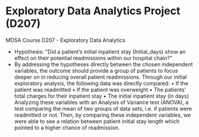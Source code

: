 # Exploratory Data Analytics Project (D207)
MDSA Course D207 - Exploratory Data Analytics
- Hypothesis: "Did a patient’s initial inpatient stay (Initial_days) show an effect on their potential readmissions within our hospital chain?"
- By addressing the hypotheses directly between the chosen independent variables, the outcome should provide a group of patients to focus deeper on in reducing overall patient readmissions.  Through our initial exploratory analysis, the following data was directly compared:
  •	If the patient was readmitted
  •	If the patient was overweight
  •	The patients’ total charges for their inpatient stay
  •	The initial inpatient stay (in days) 
Analyzing these variables with an Analysis of Variance test (ANOVA), a test comparing the mean of two groups of data sets, i.e. if patients were readmitted or not.  Then, by comparing these independent variables, we were able to see a relation between patient initial stay length which pointed to a higher chance of readmission.



